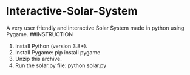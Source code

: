 # Interactive-Solar-System
A very user friendly and interactive Solar System made in python using Pygame.
##INSTRUCTION
1. Install Python (version 3.8+).
2. Install Pygame: pip install pygame
3. Unzip this archive.
4. Run the solar.py file: python solar.py
